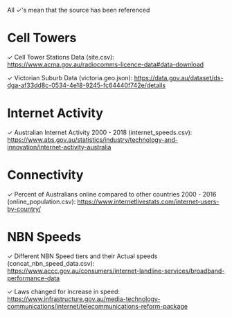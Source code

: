 All ✓'s mean that the source has been referenced

# Cell Towers

✓ Cell Tower Stations Data (site.csv): https://www.acma.gov.au/radiocomms-licence-data#data-download

✓ Victorian Suburb Data (victoria.geo.json): https://data.gov.au/dataset/ds-dga-af33dd8c-0534-4e18-9245-fc64440f742e/details


# Internet Activity

✓ Australian Internet Activity 2000 - 2018 (internet_speeds.csv): https://www.abs.gov.au/statistics/industry/technology-and-innovation/internet-activity-australia


# Connectivity 

✓ Percent of Australians online compared to other countries 2000 - 2016 (online_population.csv): https://www.internetlivestats.com/internet-users-by-country/


# NBN Speeds 

✓ Different NBN Speed tiers and their Actual speeds (concat_nbn_speed_data.csv): https://www.accc.gov.au/consumers/internet-landline-services/broadband-performance-data

✓ Laws changed for increase in speed: https://www.infrastructure.gov.au/media-technology-communications/internet/telecommunications-reform-package